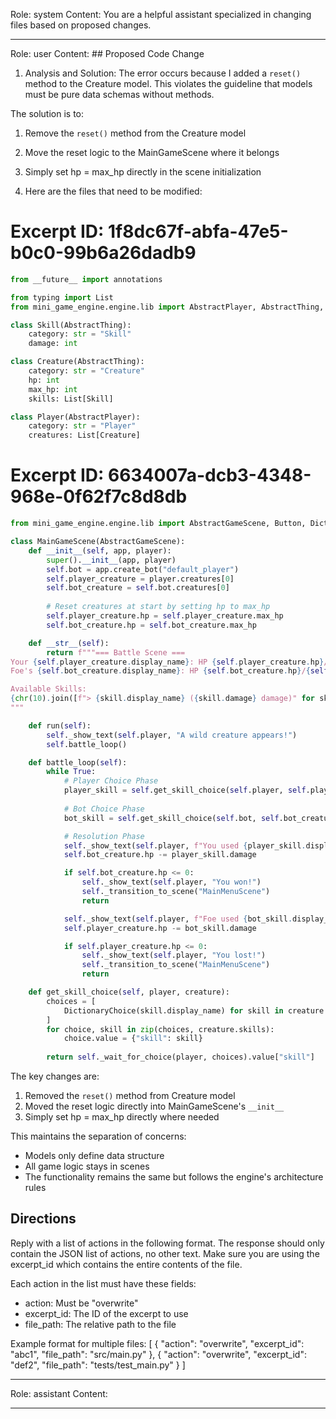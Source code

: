 Role: system
Content: You are a helpful assistant specialized in changing files based on proposed changes.
__________________
Role: user
Content: ## Proposed Code Change
1. Analysis and Solution:
The error occurs because I added a `reset()` method to the Creature model. This violates the guideline that models must be pure data schemas without methods.

The solution is to:
1. Remove the `reset()` method from the Creature model
2. Move the reset logic to the MainGameScene where it belongs
3. Simply set hp = max_hp directly in the scene initialization

2. Here are the files that need to be modified:

# Excerpt ID: 1f8dc67f-abfa-47e5-b0c0-99b6a26dadb9
```python main_game/models.py
from __future__ import annotations

from typing import List
from mini_game_engine.engine.lib import AbstractPlayer, AbstractThing, Collection

class Skill(AbstractThing):
    category: str = "Skill"
    damage: int

class Creature(AbstractThing):
    category: str = "Creature"
    hp: int 
    max_hp: int
    skills: List[Skill]

class Player(AbstractPlayer):
    category: str = "Player"
    creatures: List[Creature]
```

# Excerpt ID: 6634007a-dcb3-4348-968e-0f62f7c8d8db
```python main_game/scenes/main_game_scene.py
from mini_game_engine.engine.lib import AbstractGameScene, Button, DictionaryChoice

class MainGameScene(AbstractGameScene):
    def __init__(self, app, player):
        super().__init__(app, player)
        self.bot = app.create_bot("default_player")
        self.player_creature = player.creatures[0]
        self.bot_creature = self.bot.creatures[0]
        
        # Reset creatures at start by setting hp to max_hp
        self.player_creature.hp = self.player_creature.max_hp
        self.bot_creature.hp = self.bot_creature.max_hp

    def __str__(self):
        return f"""=== Battle Scene ===
Your {self.player_creature.display_name}: HP {self.player_creature.hp}/{self.player_creature.max_hp}
Foe's {self.bot_creature.display_name}: HP {self.bot_creature.hp}/{self.bot_creature.max_hp}

Available Skills:
{chr(10).join([f"> {skill.display_name} ({skill.damage} damage)" for skill in self.player_creature.skills])}
"""

    def run(self):
        self._show_text(self.player, "A wild creature appears!")
        self.battle_loop()

    def battle_loop(self):
        while True:
            # Player Choice Phase
            player_skill = self.get_skill_choice(self.player, self.player_creature)
            
            # Bot Choice Phase  
            bot_skill = self.get_skill_choice(self.bot, self.bot_creature)

            # Resolution Phase
            self._show_text(self.player, f"You used {player_skill.display_name}!")
            self.bot_creature.hp -= player_skill.damage

            if self.bot_creature.hp <= 0:
                self._show_text(self.player, "You won!")
                self._transition_to_scene("MainMenuScene")
                return

            self._show_text(self.player, f"Foe used {bot_skill.display_name}!")
            self.player_creature.hp -= bot_skill.damage

            if self.player_creature.hp <= 0:
                self._show_text(self.player, "You lost!")
                self._transition_to_scene("MainMenuScene") 
                return

    def get_skill_choice(self, player, creature):
        choices = [
            DictionaryChoice(skill.display_name) for skill in creature.skills
        ]
        for choice, skill in zip(choices, creature.skills):
            choice.value = {"skill": skill}
            
        return self._wait_for_choice(player, choices).value["skill"]
```

The key changes are:
1. Removed the `reset()` method from Creature model
2. Moved the reset logic directly into MainGameScene's `__init__`
3. Simply set hp = max_hp directly where needed

This maintains the separation of concerns:
- Models only define data structure
- All game logic stays in scenes
- The functionality remains the same but follows the engine's architecture rules

## Directions
Reply with a list of actions in the following format. The response should only contain the JSON list of actions, no other text.
Make sure you are using the excerpt_id which contains the entire contents of the file.

Each action in the list must have these fields:
- action: Must be "overwrite"
- excerpt_id: The ID of the excerpt to use
- file_path: The relative path to the file

Example format for multiple files:
[
    {
        "action": "overwrite",
        "excerpt_id": "abc1",
        "file_path": "src/main.py"
    },
    {
        "action": "overwrite",
        "excerpt_id": "def2",
        "file_path": "tests/test_main.py"
    }
]
__________________
Role: assistant
Content: 
__________________
